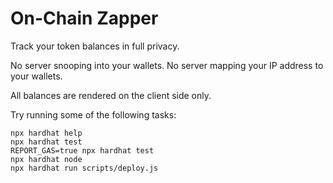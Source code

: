 # On-Chain Zapper

Track your token balances in full privacy.

No server snooping into your wallets.
No server mapping your IP address to your wallets.

All balances are rendered on the client side only.



Try running some of the following tasks:

```shell
npx hardhat help
npx hardhat test
REPORT_GAS=true npx hardhat test
npx hardhat node
npx hardhat run scripts/deploy.js
```
